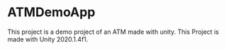 # ATMDemoApp
This project is a demo project of an ATM made with unity.
This Project is made with Unity 2020.1.4f1.
